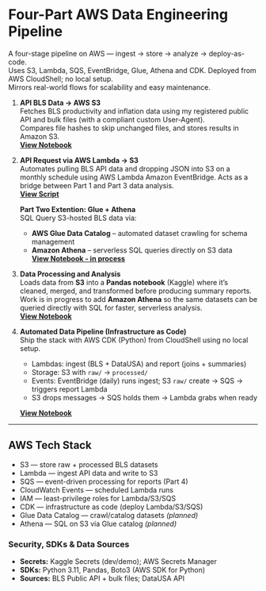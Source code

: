    # Four-Part AWS Data Engineering Pipeline
A four-stage pipeline on AWS — ingest → store → analyze → deploy-as-code.  
Uses S3, Lambda, SQS, EventBridge, Glue, Athena and CDK.  Deployed from AWS CloudShell; no local setup.  
Mirrors real-world flows for scalability and easy maintenance.

1. **API BLS Data → AWS S3**  
   Fetches BLS productivity and inflation data using my registered public API and bulk files (with a compliant custom User-Agent).  
   Compares file hashes to skip unchanged files, and stores results in Amazon S3.  
   **[View Notebook](s3-pipeline-bls-api-part1.ipynb)**

2. **API Request via AWS Lambda → S3**  
   Automates pulling BLS API data and dropping JSON into S3 on a monthly schedule using AWS Lambda Amazon EventBridge.
   Acts as a bridge between Part 1 and Part 3 data analysis.  
   **[View Script](https://github.com/ScottySchmidt/AWS_DataEngineer_API/blob/main/lambda-api-s3-part2.py)**

   **Part Two Extention: Glue + Athena**  
   SQL Query S3-hosted BLS data via:  
   - **AWS Glue Data Catalog** – automated dataset crawling for schema management  
   - **Amazon Athena** – serverless SQL queries directly on S3 data  
   **[View Notebook - in process](glue-athena-part2-5a.ipynb)**

3. **Data Processing and Analysis**  
   Loads data from **S3** into a **Pandas notebook** (Kaggle) where it’s cleaned, merged, and transformed before producing summary reports.  
   Work is in progress to add **Amazon Athena** so the same datasets can be queried directly with SQL for faster, serverless analysis.  
   **[View Notebook](aws-data-pipeline-warehouse-part3.ipynb)**

4. **Automated Data Pipeline (Infrastructure as Code)**  
   Ship the stack with AWS CDK (Python) from CloudShell using no local setup.
   - Lambdas: ingest (BLS + DataUSA) and report (joins + summaries)
   - Storage: S3 with `raw/` → `processed/`
   - Events: EventBridge (daily) runs ingest; S3 `raw/` create → SQS → triggers report Lambda
   - S3 drops messages → SQS holds them → Lambda grabs when ready
     
   **[View Notebook](https://github.com/ScottySchmidt/AWS_DataEngineer_API/blob/main/iac-cloudshell-cdk-part4.ipynb)**

---
## AWS Tech Stack 
- S3 — store raw + processed BLS datasets
- Lambda — ingest API data and write to S3
- SQS — event-driven processing for reports (Part 4)
- CloudWatch Events — scheduled Lambda runs
- IAM — least-privilege roles for Lambda/S3/SQS
- CDK — infrastructure as code (deploy Lambda/S3/SQS)
- Glue Data Catalog — crawl/catalog datasets *(planned)*
- Athena — SQL on S3 via Glue catalog *(planned)*

### Security, SDKs & Data Sources
- **Secrets:** Kaggle Secrets (dev/demo); AWS Secrets Manager
- **SDKs:** Python 3.11, Pandas, Boto3 (AWS SDK for Python)
- **Sources:** BLS Public API + bulk files; DataUSA API
